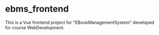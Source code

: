 # ebms_frontend
  This is a Vue frontend project for "EBookManagementSystem" developed for course WebDevelopment.

